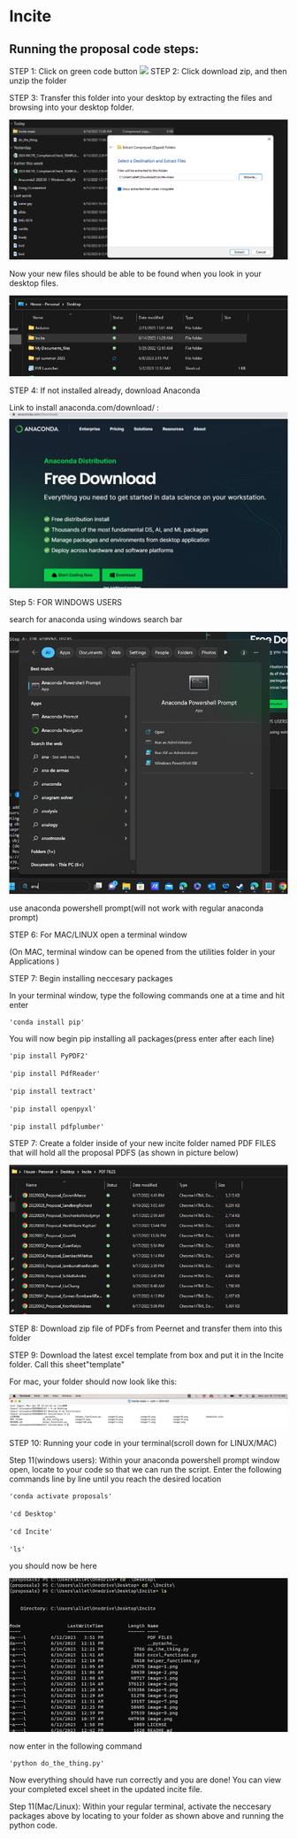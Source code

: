 # Incite
## Running the proposal code steps:
STEP 1: Click on green code button
![
](image-3.png)
STEP 2: Click download zip, and then unzip the folder

STEP 3: Transfer this folder into your desktop by extracting the files and browsing into your desktop folder.

![Alt text](image-6.png)

Now your new files should be able to be found when you look in your desktop files.

![](image-7.png)

STEP 4: If not installed already, download Anaconda

Link to install anaconda.com/download/ : ![Alt text](image-4.png)

Step 5: FOR WINDOWS USERS

search for anaconda using windows search bar

![Alt text](image-5.png)

use anaconda powershell prompt(will not work with regular anaconda prompt)

STEP 6: For MAC/LINUX open a terminal window 

(On MAC, terminal window can be opened from the utilities folder in your Applications )


STEP 7: Begin installing neccesary packages

In your terminal window, type the following commands one at a time and hit enter

    'conda install pip'

You will now begin pip installing all packages(press enter after each line)

    'pip install PyPDF2'

    'pip install PdfReader'

    'pip install textract'

    'pip install openpyxl'

    'pip install pdfplumber'

STEP 7: Create a folder inside of your new incite folder named PDF FILES that will hold all the proposal PDFS (as shown in picture below) 

![Alt text](image-8.png)

STEP 8: Download zip file of PDFs from Peernet and transfer them into this folder

STEP 9: Download the latest excel template from box and put it in the Incite folder. Call this sheet"template"

For mac, your folder should now look like this:

![Alt text](image-11.png)

STEP 10: Running your code in your terminal(scroll down for LINUX/MAC)

Step 11(windows users): Within your anaconda powershell prompt window open, locate to your code so that we can run the script.  Enter the following commands line by line until you reach the desired location

    'conda activate proposals'

    'cd Desktop'

    'cd Incite'

    'ls'
you should now be here 

![Alt text](image-10.png)

now enter in the following command 

    'python do_the_thing.py'

Now everything should have run correctly and you are done!
You can view your completed excel sheet in the updated incite file.

Step 11(Mac/Linux): Within your regular terminal, activate the neccesary packages above by locating to your folder as shown above and running the python code.







